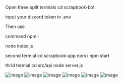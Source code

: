 Open three spilt termials
cd scrapbook-bot

Input your discord token in .env

Then use

command npm i

node index.js

second termial 
cd scrapbook-app
npm i
npm start

thrid termial
cd src/api
node server.js


![image](https://github.com/user-attachments/assets/f32f1d0b-538d-4adc-aa9a-967621df49a4)
![image](https://github.com/user-attachments/assets/63e5a779-d02a-4a1c-905d-778ed934f10c)
![image](https://github.com/user-attachments/assets/26a4b86c-d10d-4c3d-ad9b-7b62bc08f120)
![image](https://github.com/user-attachments/assets/7460b4ff-e385-42b9-8115-82f067868fa1)
![image](https://github.com/user-attachments/assets/4f3e9f67-6d9d-4a3e-ac2a-a906aca62728)
![image](https://github.com/user-attachments/assets/5194373c-e95a-4edb-9542-1355d5662b83)
